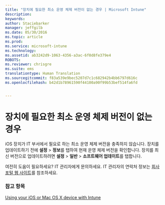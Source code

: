 ```yaml
---
title: "장치에 필요한 최소 운영 체제 버전이 없는 경우 | Microsoft Intune"
description: 
keywords: 
author: Staciebarker
manager: jeffgilb
ms.date: 05/30/2016
ms.topic: article
ms.prod: 
ms.service: microsoft-intune
ms.technology: 
ms.assetid: ab3242d9-1063-4356-a3ac-6f0d8fe379e4
ROBOTS: 
ms.reviewer: chrisgre
ms.suite: ems
translationtype: Human Translation
ms.sourcegitcommit: f83a539e9bec5207d7c1c682942b4bb6797d616c
ms.openlocfilehash: b42d1b78961590f44100a90f99b53bef514fa6fd


---
```



# 장치에 필요한 최소 운영 체제 버전이 없는 경우

iOS 장치가 IT 부서에서 필요로 하는 최소 운영 체제 버전을 충족하지 않습니다.  장치를 업데이트하기 전에 **설정** &gt; **정보**를 탭하여 현재 운영 체제 버전을 확인합니다. 장치를 최신 버전으로 업데이트하려면 **설정** &gt; **일반** &gt; **소프트웨어 업데이트**를 탭합니다.

여전히 도움이 필요하세요? IT 관리자에게 문의하세요. IT 관리자의 연락처 정보는 [회사 포털 웹 사이트](http://portal.manage.microsoft.com)를 참조하세요.

### 참고 항목
[Using your iOS or Mac OS X device with Intune](using-your-ios-or-mac-os-x-device-with-intune.md)


<!--HONumber=Jun16_HO4-->


